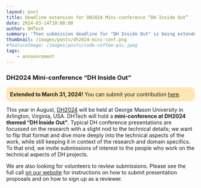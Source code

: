```yaml
---
layout: post
title: Deadline extension for DH2024 Mini-conference “DH Inside Out”
date: 2024-03-14T10:00:00
author: DHTech
summary: 'Then submission deadline for "DH Inside Out" is being extended to March 31, 2024.'
thumbnail: /images/posts/dh2024-mini-conf.png
#featureImage: /images/posts/code-coffee-pic.jpeg
tags:
    - announcement
---
```




### DH2024 Mini-conference “DH Inside Out”

<div style="background-color: #ffe6b5; padding: 10px; border-radius: 10px">
<b>Extended to March 31, 2024!</b> You can submit your contribution <a target="_blank" href="https://form.jotform.com/233466066208053">here</a>.
</div>

This year in August, [DH2024](https://dh2024.adho.org/) will be held at George Mason University in Arlington, Virginia, USA. DHTech will hold a **mini-conference at DH2024 themed “DH Inside Out”**. Typical DH conference presentations are focussed on the research with a slight nod to the technical details; we want to flip that format and dive more deeply into the technical aspects of the work, while still keeping it in context of the research and domain specifics. To that end, we invite submissions of interest to the people who work on the technical aspects of DH projects. 

We are also looking for volunteers to review submissions. Please see the full call [on our website](/blog/2023/12/19/dh-inside-out-dh2024/) for instructions on how to submit presentation proposals and on how to sign up as a reviewer.


